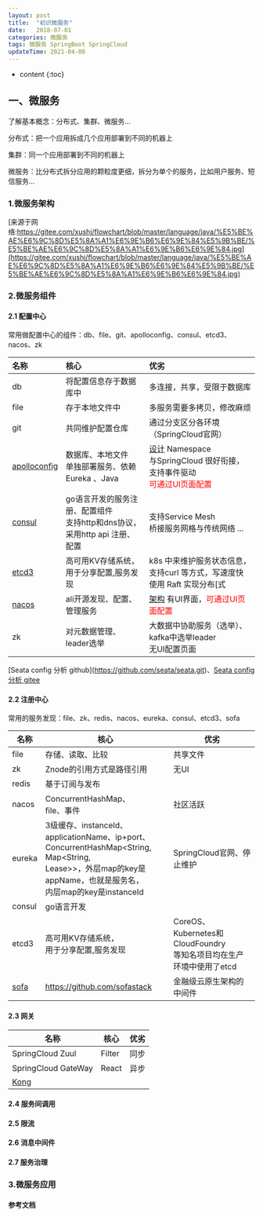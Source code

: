 ```yaml
---
layout: post
title:  "初识微服务"
date:   2018-07-01
categories: 微服务
tags: 微服务 SpringBoot SpringCloud
updateTime: 2021-04-08
---
```


* content
 {:toc}

## 一、微服务

了解基本概念：分布式、集群、微服务...

分布式：把一个应用拆成几个应用部署到不同的机器上

集群：同一个应用部署到不同的机器上

微服务：比分布式拆分应用的颗粒度更细，拆分为单个的服务，比如用户服务、短信服务...

### 1.微服务架构

[来源于网络:https://gitee.com/xushj/flowchart/blob/master/language/java/%E5%BE%AE%E6%9C%8D%E5%8A%A1%E6%9E%B6%E6%9E%84%E5%9B%BE/%E5%BE%AE%E6%9C%8D%E5%8A%A1%E6%9E%B6%E6%9E%84.jpg](https://gitee.com/xushj/flowchart/blob/master/language/java/%E5%BE%AE%E6%9C%8D%E5%8A%A1%E6%9E%B6%E6%9E%84%E5%9B%BE/%E5%BE%AE%E6%9C%8D%E5%8A%A1%E6%9E%B6%E6%9E%84.jpg)

### 2.微服务组件

#### 2.1 配置中心

常用做配置中心的组件：db、file、git、apolloconfig、consul、etcd3、nacos、zk

| 名称                                                      | 核心                                                         | 优劣                                                         |
| :-------------------------------------------------------- | :----------------------------------------------------------- | :----------------------------------------------------------- |
| db                                                        | 将配置信息存于数据库中                                       | 多连接，共享，受限于数据库                                   |
| file                                                      | 存于本地文件中                                               | 多服务需要多拷贝，修改麻烦                                   |
| git                                                       | 共同维护配置仓库                                             | 通过分支区分各环境（SpringCloud官网）                        |
| [apolloconfig](https://gitee.com/apolloconfig/apollo.git) | 数据库、本地文件 <br/>单独部署服务、依赖Eureka 、Java        | [设计](https://www.apolloconfig.com/#/zh/design/apollo-design)  Namespace   <br/>与SpringCloud 很好衔接，支持事件驱动<br/><font color='red'>可通过UI页面配置</font> |
| [consul](https://www.consul.io)                           | go语言开发的服务注册、配置组件<br/>支持http和dns协议，<br/>采用http api 注册、配置 | 支持Service Mesh<br/>桥接服务网格与传统网络 ...              |
| [etcd3](https://pypi.org/project/etcd3/)                  | 高可用KV存储系统，<br/>用于分享配置,服务发现                 | k8s 中来维护服务状态信息，<br/>支持curl 等方式，写速度快<br/>使用 Raft 实现分布[式 |
| [nacos](https://nacos.io/zh-cn/docs/what-is-nacos.html)   | ali开源发现、配置、管理服务                                  | [架构](https://nacos.io/zh-cn/docs/architecture.html) 有UI界面，<font color='red'>可通过UI页面配置</font> |
| zk                                                        | 对元数据管理、leader选举                                     | 大数据中协助服务（选举）、<br/>kafka中选举leader<br/> 无UI配置页面 |

\[Seata config 分析 github](https://github.com/seata/seata.git)、[Seata config 分析 gitee](https://gitee.com/mirrors/Seata.git)

#### 2.2 注册中心

常用的服务发现：file、zk、redis、nacos、eureka、consul、etcd3、sofa

| 名称                                 | 核心                                                         | 优劣                                                         |
| ------------------------------------ | ------------------------------------------------------------ | ------------------------------------------------------------ |
| file                                 | 存储、读取、比较                                             | 共享文件                                                     |
| zk                                   | Znode的引用方式是路径引用                                    | 无UI                                                         |
| redis                                | 基于订阅与发布                                               |                                                              |
| nacos                                | ConcurrentHashMap、<br/>file、事件                           | 社区活跃                                                     |
| eureka                               | 3级缓存、instanceId、<br/>applicationName、ip+port、<br/> ConcurrentHashMap<String, Map<String, <br/>Lease<InstanceInfo>>>，外层map的key是<br/>appName，也就是服务名，<br/>内层map的key是instanceId | SpringCloud官网、停止维护                                    |
| consul                               | go语言开发                                                   |                                                              |
| etcd3                                | 高可用KV存储系统，<br/>用于分享配置,服务发现                 | CoreOS、Kubernetes和CloudFoundry<br/>等知名项目均在生产环境中使用了etcd |
| [sofa](https://github.com/sofastack) | https://github.com/sofastack                                 | 金融级云原生架构的中间件                                     |



#### 2.3 网关

| 名称                             | 核心   | 优劣 |
| -------------------------------- | ------ | ---- |
| SpringCloud Zuul                 | Filter | 同步 |
| SpringCloud GateWay              | React  | 异步 |
| [Kong](https://docs.konghq.com/) |        |      |





#### 2.4 服务间调用



#### 2.5 限流



#### 2.6 消息中间件



#### 2.7 服务治理




### 3.微服务应用











#### 参考文档



